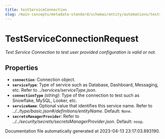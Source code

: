 ```yaml
---
title: testServiceConnection
slug: /main-concepts/metadata-standard/schemas/entity/automations/testserviceconnection
---
```


# TestServiceConnectionRequest

*Test Service Connection to test user provided configuration is valid or not.*

## Properties

- **`connection`**: Connection object.
- **`serviceType`**: Type of service such as Database, Dashboard, Messaging, etc. Refer to *../services/serviceType.json*.
- **`connectionType`** *(string)*: Type of the connection to test such as Snowflake, MySQL, Looker, etc.
- **`serviceName`**: Optional value that identifies this service name. Refer to *../../type/basic.json#/definitions/entityName*. Default: `None`.
- **`secretsManagerProvider`**: Refer to *../../security/secrets/secretsManagerProvider.json*. Default: `noop`.


Documentation file automatically generated at 2023-04-13 23:17:03.893190.
